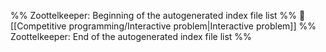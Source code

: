 %% Zoottelkeeper: Beginning of the autogenerated index file list  %%
📄 [[Competitive programming/Interactive problem|Interactive problem]]
%% Zoottelkeeper: End of the autogenerated index file list  %%
